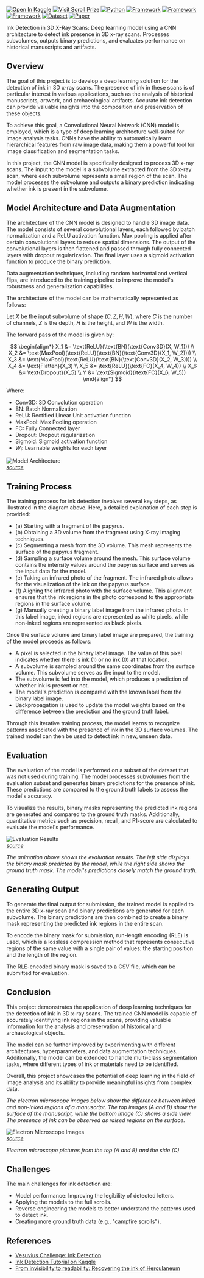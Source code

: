 [![Open In Kaggle](https://img.shields.io/badge/-Kaggle-blue?logo=kaggle)](https://www.kaggle.com/code/colewelkins/ves3-0?scriptVersionId=128594480)
[![Visit Scroll Prize](https://img.shields.io/badge/Visit-Scroll%20Prize-green)](https://scrollprize.org/)
[![Python](https://img.shields.io/badge/Python-3.7%2B-blue.svg)](https://www.python.org/downloads/)
[![Framework](https://img.shields.io/badge/Framework-TensorFlow-orange.svg)](https://www.tensorflow.org/)
[![Framework](https://img.shields.io/badge/Framework-Keras-orange.svg)](https://keras.io/)
[![Framework](https://img.shields.io/badge/Framework-PyTorch-orange.svg)](https://pytorch.org/)
[![Dataset](https://img.shields.io/badge/Dataset-Vesuvius_Challenge-green.svg)](https://www.kaggle.com/competitions/vesuvius-challenge-ink-detection/)
[![Paper](https://img.shields.io/badge/Paper-Read-blue.svg)](https://journals.plos.org/plosone/article?id=10.1371/journal.pone.0215775)

Ink Detection in 3D X-Ray Scans: Deep learning model using a CNN architecture to detect ink presence in 3D x-ray scans. Processes subvolumes, outputs binary predictions, and evaluates performance on historical manuscripts and artifacts.

## Overview

The goal of this project is to develop a deep learning solution for the detection of ink in 3D x-ray scans. The presence of ink in these scans is of particular interest in various applications, such as the analysis of historical manuscripts, artwork, and archaeological artifacts. Accurate ink detection can provide valuable insights into the composition and preservation of these objects.

To achieve this goal, a Convolutional Neural Network (CNN) model is employed, which is a type of deep learning architecture well-suited for image analysis tasks. CNNs have the ability to automatically learn hierarchical features from raw image data, making them a powerful tool for image classification and segmentation tasks.

In this project, the CNN model is specifically designed to process 3D x-ray scans. The input to the model is a subvolume extracted from the 3D x-ray scan, where each subvolume represents a small region of the scan. The model processes the subvolume and outputs a binary prediction indicating whether ink is present in the subvolume.

## Model Architecture and Data Augmentation

The architecture of the CNN model is designed to handle 3D image data. The model consists of several convolutional layers, each followed by batch normalization and a ReLU activation function. Max pooling is applied after certain convolutional layers to reduce spatial dimensions. The output of the convolutional layers is then flattened and passed through fully connected layers with dropout regularization. The final layer uses a sigmoid activation function to produce the binary prediction.

Data augmentation techniques, including random horizontal and vertical flips, are introduced to the training pipeline to improve the model's robustness and generalization capabilities.

The architecture of the model can be mathematically represented as follows:

Let $X$ be the input subvolume of shape $(C, Z, H, W)$, where $C$ is the number of channels, $Z$ is the depth, $H$ is the height, and $W$ is the width.

The forward pass of the model is given by:

$$
\begin{align*}
X_1 &= \text{ReLU}(\text{BN}(\text{Conv3D}(X, W_1))) \\
X_2 &= \text{MaxPool}(\text{ReLU}(\text{BN}(\text{Conv3D}(X_1, W_2)))) \\
X_3 &= \text{MaxPool}(\text{ReLU}(\text{BN}(\text{Conv3D}(X_2, W_3)))) \\
X_4 &= \text{Flatten}(X_3) \\
X_5 &= \text{ReLU}(\text{FC}(X_4, W_4)) \\
X_6 &= \text{Dropout}(X_5) \\
Y &= \text{Sigmoid}(\text{FC}(X_6, W_5))
\end{align*}
$$

Where:
- $\text{Conv3D}$: 3D Convolution operation
- $\text{BN}$: Batch Normalization
- $\text{ReLU}$: Rectified Linear Unit activation function
- $\text{MaxPool}$: Max Pooling operation
- $\text{FC}$: Fully Connected layer
- $\text{Dropout}$: Dropout regularization
- $\text{Sigmoid}$: Sigmoid activation function
- $W_i$: Learnable weights for each layer

![Model Architecture](https://scrollprize.org/img/tutorials/ml-overview-alpha.png)  
[_source_](https://scrollprize.org/tutorial/4-ink-detection)

## Training Process

The training process for ink detection involves several key steps, as illustrated in the diagram above. Here, a detailed explanation of each step is provided:

- (a) Starting with a fragment of the papyrus.
- (b) Obtaining a 3D volume from the fragment using X-ray imaging techniques.
- (c) Segmenting a mesh from the 3D volume. This mesh represents the surface of the papyrus fragment.
- (d) Sampling a surface volume around the mesh. This surface volume contains the intensity values around the papyrus surface and serves as the input data for the model.
- (e) Taking an infrared photo of the fragment. The infrared photo allows for the visualization of the ink on the papyrus surface.
- (f) Aligning the infrared photo with the surface volume. This alignment ensures that the ink regions in the photo correspond to the appropriate regions in the surface volume.
- (g) Manually creating a binary label image from the infrared photo. In this label image, inked regions are represented as white pixels, while non-inked regions are represented as black pixels.

Once the surface volume and binary label image are prepared, the training of the model proceeds as follows:

- A pixel is selected in the binary label image. The value of this pixel indicates whether there is ink (1) or no ink (0) at that location.
- A subvolume is sampled around the same coordinates from the surface volume. This subvolume serves as the input to the model.
- The subvolume is fed into the model, which produces a prediction of whether ink is present or not.
- The model's prediction is compared with the known label from the binary label image.
- Backpropagation is used to update the model weights based on the difference between the prediction and the ground truth label.

Through this iterative training process, the model learns to recognize patterns associated with the presence of ink in the 3D surface volumes. The trained model can then be used to detect ink in new, unseen data.


## Evaluation

The evaluation of the model is performed on a subset of the dataset that was not used during training. The model processes subvolumes from the evaluation subset and generates binary predictions for the presence of ink. These predictions are compared to the ground truth labels to assess the model's accuracy.

To visualize the results, binary masks representing the predicted ink regions are generated and compared to the ground truth masks. Additionally, quantitative metrics such as precision, recall, and F1-score are calculated to evaluate the model's performance.

![Evaluation Results](https://scrollprize.org/img/tutorials/ink-detection-anim3-dark.jpg)  
[_source_](https://scrollprize.org/tutorial/4-ink-detection)

_The animation above shows the evaluation results. The left side displays the binary mask predicted by the model, while the right side shows the ground truth mask. The model's predictions closely match the ground truth._

## Generating Output

To generate the final output for submission, the trained model is applied to the entire 3D x-ray scan and binary predictions are generated for each subvolume. The binary predictions are then combined to create a binary mask representing the predicted ink regions in the entire scan.

To encode the binary mask for submission, run-length encoding (RLE) is used, which is a lossless compression method that represents consecutive regions of the same value with a single pair of values: the starting position and the length of the region.

The RLE-encoded binary mask is saved to a CSV file, which can be submitted for evaluation.

## Conclusion

This project demonstrates the application of deep learning techniques for the detection of ink in 3D x-ray scans. The trained CNN model is capable of accurately identifying ink regions in the scans, providing valuable information for the analysis and preservation of historical and archaeological objects.

The model can be further improved by experimenting with different architectures, hyperparameters, and data augmentation techniques. Additionally, the model can be extended to handle multi-class segmentation tasks, where different types of ink or materials need to be identified.

Overall, this project showcases the potential of deep learning in the field of image analysis and its ability to provide meaningful insights from complex data.

_The electron microscope images below show the difference between inked and non-inked regions of a manuscript. The top images (A and B) show the surface of the manuscript, while the bottom image (C) shows a side view. The presence of ink can be observed as raised regions on the surface._

![Electron Microscope Images](https://scrollprize.org/img/tutorials/sem-alpha.png)  
[_source_](https://journals.plos.org/plosone/article?id=10.1371/journal.pone.0215775)

_Electron microscope pictures from the top (A and B) and the side (C)_

## Challenges

The main challenges for ink detection are:
- Model performance: Improving the legibility of detected letters.
- Applying the models to the full scrolls.
- Reverse engineering the models to better understand the patterns used to detect ink.
- Creating more ground truth data (e.g., "campfire scrolls").

## References

- [Vesuvius Challenge: Ink Detection](https://www.kaggle.com/competitions/vesuvius-challenge-ink-detection/)
- [Ink Detection Tutorial on Kaggle](https://www.kaggle.com/code/jpposma/vesuvius-challenge-ink-detection-tutorial)
- [From invisibility to readability: Recovering the ink of Herculaneum](https://journals.plos.org/plosone/article/file?id=10.1371/journal.pone.0215775&type=printable)

